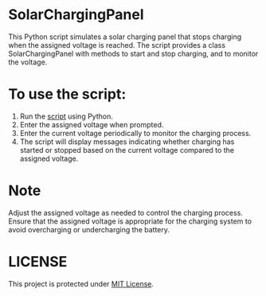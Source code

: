 # SolarChargingPanel
This Python script simulates a solar charging panel that stops charging when the assigned voltage is reached. The script provides a class SolarChargingPanel with methods to start and stop charging, and to monitor the voltage.

# To use the script:
1. Run the [script](solar_charging_panel.py) using Python.
2. Enter the assigned voltage when prompted.
3. Enter the current voltage periodically to monitor the charging process.
4. The script will display messages indicating whether charging has started or stopped based on the current voltage compared to the assigned voltage.

# Note
Adjust the assigned voltage as needed to control the charging process. Ensure that the assigned voltage is appropriate for the charging system to avoid overcharging or undercharging the battery.

# LICENSE
This project is protected under [MIT License](LICENSE).


